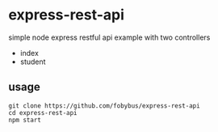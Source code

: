 # express-rest-api
simple node express restful api example with two controllers
- index
- student 
## usage
```
git clone https://github.com/fobybus/express-rest-api
cd express-rest-api
npm start
```
